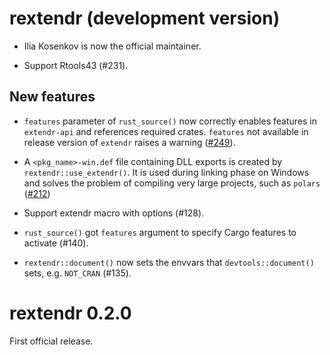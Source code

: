 # rextendr (development version)

* Ilia Kosenkov is now the official maintainer.

* Support Rtools43 (#231).

## New features

* `features` parameter of `rust_source()` now correctly enables features in `extendr-api` and references required crates.
`features` not available in release version of `extendr` raises a warning ([#249](https://github.com/extendr/rextendr/pull/249)).

* A `<pkg_name>-win.def` file containing DLL exports is created by `rextendr::use_extendr()`. It is used during linking phase on Windows and solves the problem of compiling very large projects, such as `polars` ([#212](https://github.com/extendr/rextendr/pull/212))

* Support extendr macro with options (#128).

* `rust_source()` got `features` argument to specify Cargo features to activate
  (#140).

* `rextendr::document()` now sets the envvars that `devtools::document()` sets,
  e.g. `NOT_CRAN` (#135).

# rextendr 0.2.0

First official release.
